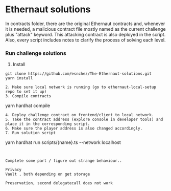 # Ethernaut solutions

In contracts folder, there are the original Ethernaut contracts and, whenever it is needed, a malicious contract file mostly named as the current challenge plus "attack" keyword. This attacking contract is also deployed in the script. Also, every script includes notes to clarify the process of solving each level.

### Run challenge solutions 

1. Install
```
git clone https://github.com/esnchez/The-Ethernaut-solutions.git
yarn install

2. Make sure local network is running (go to ethernaut-local-setup repo to set it up)
3. Compile contracts
```
yarn hardhat compile
```
4. Deploy challenge contract on frontend/client to local network. 
5. Take the contract address (explore console in developer tools) and place it in the corresponding script. 
6. Make sure the player address is also changed accordingly.  
7. Run solution script
```
yarn hardhat run scripts/{name}.ts --network localhost
```


Complete some part / figure out strange behaviour..

Privacy
Vault , both depending on get storage 

Preservation, second delegatecall does not work 
